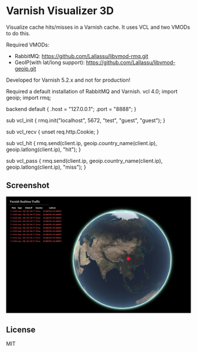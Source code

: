 # Varnish Visualizer 3D

Visualize cache hits/misses in a Varnish cache. It uses VCL and two VMODs to do this.

Required VMODs:
- RabbitMQ: https://github.com/Lallassu/libvmod-rmq.git
- GeoIP(with lat/long support): https://github.com/Lallassu/libvmod-geoip.git

Developed for Varnish 5.2.x and not for production!

Required a default installation of RabbitMQ and Varnish.
vcl 4.0;
import geoip;
import rmq;

backend default {
    .host = "127.0.0.1";
    .port = "8888";
}

sub vcl_init {
        rmq.init("localhost", 5672, "test", "guest", "guest");
}

sub vcl_recv {
	unset req.http.Cookie;
}

sub vcl_hit {
	rmq.send(client.ip, geoip.country_name(client.ip), geoip.latlong(client.ip), "hit");
}

sub vcl_pass {
	rmq.send(client.ip, geoip.country_name(client.ip), geoip.latlong(client.ip), "miss");
}

## Screenshot
![Preview](./preview.png)


## License
MIT

